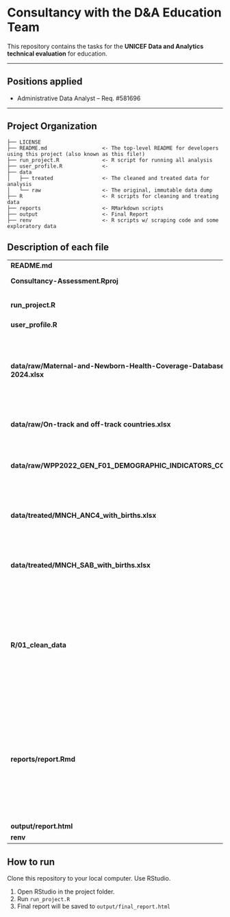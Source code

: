 # Consultancy with the D&A Education Team

This repository contains the tasks for the **UNICEF Data and Analytics technical evaluation** for education.

------------------------------------------------------------------------

## Positions applied

-   Administrative Data Analyst – Req. #581696

------------------------------------------------------------------------

## Project Organization

```         
├── LICENSE
├── README.md                  <- The top-level README for developers using this project (also known as this file!)
├── run_project.R              <- R script for running all analysis
├── user_profile.R             <- 
├── data
│   ├── treated                <- The cleaned and treated data for analysis
│   └── raw                    <- The original, immutable data dump
├── R                          <- R scripts for cleaning and treating data
├── reports                    <- RMarkdown scripts
├── output                     <- Final Report
├── renv                       <- R scripts w/ scraping code and some exploratory data
```

## Description of each file

|  |  |
|-------------------------------|-----------------------------------------|
| **README.md** | This file |
| **Consultancy-Assessment.Rproj** | RStudio Project file |
| **run_project.R** | R script for running all analysis |
| **user_profile.R** |  |
| **data/raw/Maternal-and-Newborn-Health-Coverage-Database-November-2024.xlsx** | Country table with iso codes, region, UNICEF regions. Also includes a table with region codes |
| **data/raw/On-track and off-track countries.xlsx** | Under-five mortality classification |
| **data/raw/WPP2022_GEN_F01_DEMOGRAPHIC_INDICATORS_COMPACT_REV1.xlsx** | Population Data: UN World Population Prospects, 2022 |
| **data/treated/MNCH_ANC4_with_births.xlsx** | Antenatal care (ANC4) most recent estimate per country |
| **data/treated/MNCH_SAB_with_births.xlsx** | Skilled birth attendance (SBA) most recent estimate per country |
| **R/01_clean_data** | Loads the raw data, clean and merge all information and produces the .RData files stored in data/treated folder |
| **reports/report.Rmd** | Loads the treated data, computes weighted coverages and ggplot variables and produces the .html final report stored in output/ folder |
| **output/report.html** | Final report |
| **renv** |  |

## How to run

Clone this repository to your local computer. Use RStudio.

1.  Open RStudio in the project folder.
2.  Run `run_project.R`
3.  Final report will be saved to `output/final_report.html`
